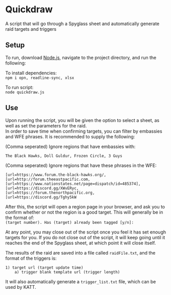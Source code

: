 # Quickdraw
A script that will go through a Spyglass sheet and automatically generate raid targets and triggers 

## Setup

To run, download [Node.js](https://nodejs.org/en/), navigate to the project directory, and run the following:  

To install dependencies:  
`npm i opn, readline-sync, xlsx`  

To run script:  
`node quickdraw.js`  

## Use

Upon running the script, you will be given the option to select a sheet, as well as set the parameters for the raid.  
In order to save time when confirming targets, you can filter by embassies and WFE phrases. It is recommended to supply the following:  

(Comma seperated) Ignore regions that have embassies with:   
```
The Black Hawks, Doll Guldur, Frozen Circle, 3 Guys
```  

(Comma seperated) Ignore regions that have these phrases in the WFE:  
```
[url=https://www.forum.the-black-hawks.org/, [url=http://forum.theeastpacific.com,  [url=https://www.nationstates.net/page=dispatch/id=485374], [url=https://discord.gg/XWvERyc, [url=https://forum.thenorthpacific.org, [url=https://discord.gg/Tghy5kW
```  

After this, the script will open a region page in your browser, and ask you to confirm whether or not the region is a good target. This will generally be in the format of:  
`(target number). Has (target) already been tagged [y/n]:`  

At any point, you may close out of the script once you feel it has set enough targets for you. If you do not close out of the script, it will keep going until it reaches the end of the Spyglass sheet, at which point it will close itself.  

The results of the raid are saved into a file called `raidFile.txt`, and the format of the triggers is:  
```
1) target url (target update time)
    a) trigger blank template url (trigger length)
```  
It will also automatically generate a `trigger_list.txt` file, which can be used by KATT.
